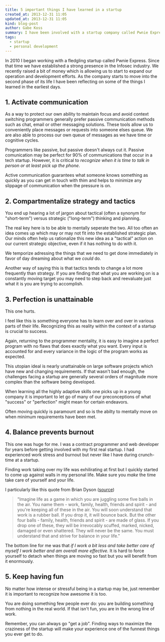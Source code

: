 ```yaml
---
title: 5 important things I have learned in a startup
created_at: 2013-12-31 11:05
updated_at: 2013-12-31 11:05
kind: blog-post
author: Gabe Koss
summary: I have been involved with a startup company called Pwnie Express since 2010. Here is some of the wisdom I have acquired in that time.
tags: 
  - startup
  - personal development 
--- 
```


In 2010 I began working with a fledgling startup called Pwnie Express. Since
that time we have established a strong presence in the Infosec industry. We
recently raised a bit of money which is allowing us to start to expand our
operation and development efforts. As the company starts to move into the
second phase of its life I have been reflecting on some of the things I learned
in the earliest days.

## 1. Activate communication 

As a way to protect our own ability to maintain focus and avoid context
switching programmers generally prefer passive communication methods such as
chat, email or other messaging solutions. These tools allow us to conveniently
place messages or requests into someone elses queue. We are also  able to
process our own queue of messages as we have time or cognitive cycles.

Programmers like passive, but passive doesn't always cut it.  Passive
comunication may be perfect for 90% of communications that occur in a tech
startup.  However, it is critical to *recognize when it is time to talk in
person or at least pick up the phone*. 

Active communication guarantees what someone knows something as quickly as you
can get in touch with thim and helps to minimize any slippage of communication
when the pressure is on.

## 2. Compartmentalize strategy and tactics

You end up hearing a lot of jargon about tactical (often a synonym for
"short-term") versus strategic ("long-term") thinking and planning.

The real key here is to be able to mentally seperate the two. All too often an
idea comes up which may or may not fit into the established strategic plan. Our
minds often help us rationalize this new idea as a "tactical" action on our
current strategic objective, even if it has nothing to do with it. 

We temporize adressing the things that we need to get done immediately in favor
of day dreaming about what we *could* do.

Another way of saying this is that tactics tends to change a lot more
frequently than strategy. If you are finding that what you are working on is a
constantly moving target you may need to step back and reevaluate just what it
is you are trying to accomplish.

## 3. Perfection is unattainable

This one hurts. 

I feel like this is something everyone has to learn over and
over in various parts of their life. Recognizing this as reality
within the context of a startup is crucial to success.

Again, returning to the programmer mentality, it is easy to imagine a perfect
program with no flaws that does exactly what you want. Every input is accounted
for and every variance in the logic of the program works as expected. 
  
This utopian ideal is nearly unattainable on large software projects which have
new and changing requirements. If that wasn't bad enough, the challenges facing
a startup are generally several orders of magnitude more complex than the
software being developed.

When learning all the highly adaptive skills one picks up in a young company it
is important to let go of many of our preconceptions of what "success" or
"perfection" might mean for certain endeavors.

Often moving quickly is paramount and so is the abilty to mentally move on when
minimum requirements have been met.

## 4. Balance prevents burnout 

This one was huge for me. I was a contract programmer and web developer for
years before getting involved with my first real startup. I had experienced
work stress and burnout but never like I have during crunch-time at a startup.

Finding work taking over my life was exhilirating at first but I quickly
started to come up against walls in my personal life. Make sure you *make* the
time take care of yourself and your life. 

I particularly like this quote from Brian Dyson (<a
href="http://www.goodreads.com/quotes/92129-imagine-life-as-a-game-in-which-you-are-juggling"
target="_blank">source</a>)

> "Imagine life as a game in which you are juggling some five balls in the air.
> You name them - work, family, health, friends and spirit - and you're keeping
> all of these in the air. You will soon understand that work is a rubber ball.
> If you drop it, it will bounce back. But the other four balls - family,
> health, friends and spirit - are made of glass. If you drop one of these,
> they will be irrevocably scuffed, marked, nicked, damaged or even shattered.
> They will never be the same. You must understand that and strive for balance
> in your life."

The bottom line for me was that *if I work a bit less and take better care of
myself I work better and am overall more effective.* It is hard to force
yourself to detach when things are moving so fast but you will benefit from it
enormously.

## 5. Keep having fun

No matter how intense or stressful being in a startup may be, just remember it
is important to recognize how awesome it is too.

You are doing something few people ever do: you are building something from
nothing in the real world. If that isn't fun, you are in the wrong line of
work.

Remember, you can always go "get a job". Finding ways to maximize the craziness
of the startup will make your experience one of the funnest things you ever get
to do. 
